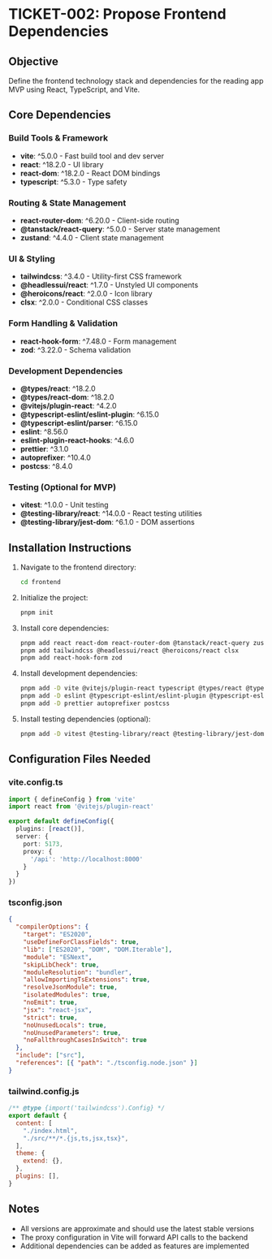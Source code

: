 # TICKET-002: Propose Frontend Dependencies

## Objective
Define the frontend technology stack and dependencies for the reading app MVP using React, TypeScript, and Vite.

## Core Dependencies

### Build Tools & Framework
- **vite**: ^5.0.0 - Fast build tool and dev server
- **react**: ^18.2.0 - UI library
- **react-dom**: ^18.2.0 - React DOM bindings
- **typescript**: ^5.3.0 - Type safety

### Routing & State Management
- **react-router-dom**: ^6.20.0 - Client-side routing
- **@tanstack/react-query**: ^5.0.0 - Server state management
- **zustand**: ^4.4.0 - Client state management

### UI & Styling
- **tailwindcss**: ^3.4.0 - Utility-first CSS framework
- **@headlessui/react**: ^1.7.0 - Unstyled UI components
- **@heroicons/react**: ^2.0.0 - Icon library
- **clsx**: ^2.0.0 - Conditional CSS classes

### Form Handling & Validation
- **react-hook-form**: ^7.48.0 - Form management
- **zod**: ^3.22.0 - Schema validation

### Development Dependencies
- **@types/react**: ^18.2.0
- **@types/react-dom**: ^18.2.0
- **@vitejs/plugin-react**: ^4.2.0
- **@typescript-eslint/eslint-plugin**: ^6.15.0
- **@typescript-eslint/parser**: ^6.15.0
- **eslint**: ^8.56.0
- **eslint-plugin-react-hooks**: ^4.6.0
- **prettier**: ^3.1.0
- **autoprefixer**: ^10.4.0
- **postcss**: ^8.4.0

### Testing (Optional for MVP)
- **vitest**: ^1.0.0 - Unit testing
- **@testing-library/react**: ^14.0.0 - React testing utilities
- **@testing-library/jest-dom**: ^6.1.0 - DOM assertions

## Installation Instructions

1. Navigate to the frontend directory:
   ```bash
   cd frontend
   ```

2. Initialize the project:
   ```bash
   pnpm init
   ```

3. Install core dependencies:
   ```bash
   pnpm add react react-dom react-router-dom @tanstack/react-query zustand
   pnpm add tailwindcss @headlessui/react @heroicons/react clsx
   pnpm add react-hook-form zod
   ```

4. Install development dependencies:
   ```bash
   pnpm add -D vite @vitejs/plugin-react typescript @types/react @types/react-dom
   pnpm add -D eslint @typescript-eslint/eslint-plugin @typescript-eslint/parser eslint-plugin-react-hooks
   pnpm add -D prettier autoprefixer postcss
   ```

5. Install testing dependencies (optional):
   ```bash
   pnpm add -D vitest @testing-library/react @testing-library/jest-dom
   ```

## Configuration Files Needed

### vite.config.ts
```typescript
import { defineConfig } from 'vite'
import react from '@vitejs/plugin-react'

export default defineConfig({
  plugins: [react()],
  server: {
    port: 5173,
    proxy: {
      '/api': 'http://localhost:8000'
    }
  }
})
```

### tsconfig.json
```json
{
  "compilerOptions": {
    "target": "ES2020",
    "useDefineForClassFields": true,
    "lib": ["ES2020", "DOM", "DOM.Iterable"],
    "module": "ESNext",
    "skipLibCheck": true,
    "moduleResolution": "bundler",
    "allowImportingTsExtensions": true,
    "resolveJsonModule": true,
    "isolatedModules": true,
    "noEmit": true,
    "jsx": "react-jsx",
    "strict": true,
    "noUnusedLocals": true,
    "noUnusedParameters": true,
    "noFallthroughCasesInSwitch": true
  },
  "include": ["src"],
  "references": [{ "path": "./tsconfig.node.json" }]
}
```

### tailwind.config.js
```javascript
/** @type {import('tailwindcss').Config} */
export default {
  content: [
    "./index.html",
    "./src/**/*.{js,ts,jsx,tsx}",
  ],
  theme: {
    extend: {},
  },
  plugins: [],
}
```

## Notes
- All versions are approximate and should use the latest stable versions
- The proxy configuration in Vite will forward API calls to the backend
- Additional dependencies can be added as features are implemented
